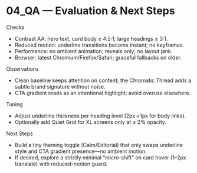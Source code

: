 # 04_QA — Evaluation & Next Steps

Checks
- Contrast AA: hero text, card body ≥ 4.5:1; large headings ≥ 3:1.
- Reduced motion: underline transitions become instant; no keyframes.
- Performance: no ambient animation; reveals only; no layout jank.
- Browser: latest Chromium/Firefox/Safari; graceful fallbacks on older.

Observations
- Clean baseline keeps attention on content; the Chromatic Thread adds a subtle brand signature without noise.
- CTA gradient reads as an intentional highlight; avoid overuse elsewhere.

Tuning
- Adjust underline thickness per heading level (2px→1px for body links).
- Optionally add Quiet Grid for XL screens only at ≤ 2% opacity.

Next Steps
- Build a tiny theming toggle (Calm/Editorial) that only swaps underline style and CTA gradient presence—no ambient motion.
- If desired, explore a strictly minimal “micro-shift” on card hover (1–2px translate) with reduced-motion guard.
